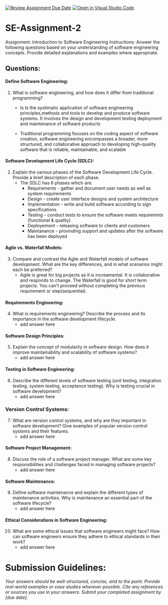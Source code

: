 [![Review Assignment Due Date](https://classroom.github.com/assets/deadline-readme-button-24ddc0f5d75046c5622901739e7c5dd533143b0c8e959d652212380cedb1ea36.svg)](https://classroom.github.com/a/-ucQIGTc)
[![Open in Visual Studio Code](https://classroom.github.com/assets/open-in-vscode-718a45dd9cf7e7f842a935f5ebbe5719a5e09af4491e668f4dbf3b35d5cca122.svg)](https://classroom.github.com/online_ide?assignment_repo_id=15193633&assignment_repo_type=AssignmentRepo)
# SE-Assignment-2
Assignment: Introduction to Software Engineering
Instructions:
Answer the following questions based on your understanding of software engineering concepts. Provide detailed explanations and examples where appropriate.

## Questions:
#### Define Software Engineering:

1. What is software engineering, and how does it differ from traditional programming?
    - Is Is the systimatic application of software engineering principles,methods and tools to develop and produce software systems. It involves the design and development testing deployment and maintenance of software products

   - Traditional programming focuses on the coding aspect of software creation, software engineering encompasses a broader, more structured, and collaborative approach to developing high-quality software that is reliable, maintainable, and scalable

#### Software Development Life Cycle (SDLC):
2. Explain the various phases of the Software Development Life Cycle. Provide a brief description of each phase.
    - The SDLC has 6 phases which are:
        - Requirements - gather and document user needs as well as system requirements
        - Design - create user interface designs and system architecture
        - Implementation - write and build software according to sign specifications
        - Testing - conduct tests to ensure the software meets requiremnts (functional & quality)
        - Deployement - releasing software to clients and customers
        - Maintanance - provinding support and updates after the software has been deployed

#### Agile vs. Waterfall Models:
3. Compare and contrast the Agile and Waterfall models of software development. What are the key differences, and in what scenarios might each be preferred?
    - Agile is great for big projects as it is increamental. It is collaborative and responds to change. The Waterfall is good for short term projects. You can't proceed without completing the previous requirement or step(sequential). 

#### Requirements Engineering:
4. What is requirements engineering? Describe the process and its importance in the software development lifecycle.
    - add answer here

#### Software Design Principles:

5. Explain the concept of modularity in software design. How does it improve maintainability and scalability of software systems?
    - add answer here

#### Testing in Software Engineering:

6. Describe the different levels of software testing (unit testing, integration testing, system testing, acceptance testing). Why is testing crucial in software development?
    - add answer here

### Version Control Systems:

7. What are version control systems, and why are they important in software development? Give examples of popular version control systems and their features.
    - add answer here

#### Software Project Management:

8. Discuss the role of a software project manager. What are some key responsibilities and challenges faced in managing software projects?
    - add answer here

#### Software Maintenance:

9. Define software maintenance and explain the different types of maintenance activities. Why is maintenance an essential part of the software lifecycle?
    - add answer here

#### Ethical Considerations in Software Engineering:

10. What are some ethical issues that software engineers might face? How can software engineers ensure they adhere to ethical standards in their work?
    - add answer here

# Submission Guidelines:
*Your answers should be well-structured, concise, and to the point.
Provide real-world examples or case studies wherever possible.
Cite any references or sources you use in your answers.
Submit your completed assignment by [due date].*

